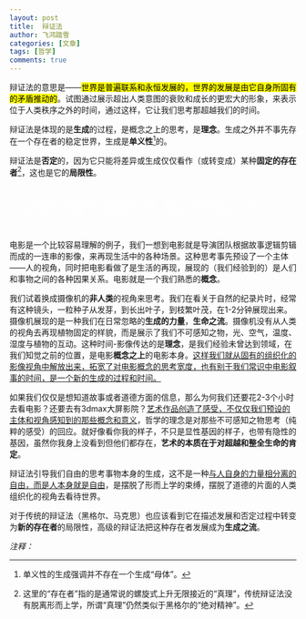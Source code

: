 ```yaml
---
layout: post
title:  辩证法
author: 飞鸿踏雪
categories: [文章]
tags: [哲学]
comments: true
---
```


辩证法的意思是——<mark>世界是普遍联系和永恒发展的，世界的发展是由它自身所固有的矛盾推动的</mark>。试图通过展示超出人类意图的衰败和成长的更宏大的形象，来表示位于人类秩序之外的时间，通过这样，它让我们思考那超越我们的时间。

辩证法是体现的是**生成**的过程，是概念之上的思考，是**理念**。生成之外并不事先存在一个存在者的稳定世界，生成是**单义性**[^fn1]的。

辩证法是**否定**的，因为它只能将差异或生成仅仅看作（或转变成）某种**固定的存在者**[^fn2]，这也是它的**局限性**。

<p style="
    color:white;
    border-radius: 15px 50px;
    background: var(--oc-green-5);
    padding: 20px;
    
">
辩证法思考的是一个具有多样化的潜在的<ins>生成之流</ins>，需要在我们现有的社会秩序、感知、因果关系之上的（第一因）层面<ins>思考生成本身</ins>，并不局限于有机生命或超验的存在者视角。</p>

电影是一个比较容易理解的例子，我们一想到电影就是导演团队根据故事逻辑剪辑而成的一连串的影像，来再现生活中的各种场景。这种思考事先预设了一个主体——人的视角，同时把电影看做了是生活的再现，展现的（我们经验到的）是人们和事物之间的各种因果关系。电影就是一个我们熟悉的**概念**。

我们试着换成摄像机的**非人类**的视角来思考。我们在看关于自然的纪录片时，经常有这种镜头，一粒种子从发芽，到长出叶子，到枝繁叶茂，在1-2分钟展现出来。摄像机展现的是一种我们在日常忽略的**生成的力量**，**生命之流**。摄像机没有从人类的视角去再现植物固定的样貌，而是展示了我们不可感知之物，光、空气，温度、湿度与植物的互动。这种时间-影像传达的是**理念**，是我们经验未曾达到领域，在我们知觉之前的位置，是电影**概念之上**的电影本身。<ins>这样我们就从固有的组织化的影像视角中解放出来，拓宽了对电影概念的思考宽度，也有别于我们常识中电影叙事的时间，是一个新的生成的过程和时间。</ins>

如果我们仅仅是想知道故事或者道德方面的信息，那么为何我们还要花2-3个小时去看电影？还要去有3dmax大屏影院？<ins>艺术作品创造了感受，不仅仅我们预设的主体和视角感知到的那些概念和意义</ins>，哲学的理念是对那些不可感知之物思考（纯粹的感受）的回应。就好像看你我的样子，不只是显性基因的样子，也带有隐性的基因，虽然你我身上没看到但他们都存在，**艺术的本质在于对超越和整全生命的肯定**。

辩证法引导我们自由的思考事物本身的生成，这不是一种<ins>与人自身的力量相分离的自由，而是人本身就是自由</ins>，是摆脱了形而上学的束缚，摆脱了道德的片面的人类组织化的视角去看待世界。

对于传统的辩证法（黑格尔、马克思）也应该看到它在描述发展和否定过程中转变为**新的存在者**的局限性，高级的辩证法把这种存在者发展成为**生成之流**。

*注释：*  

[^fn1]:单义性的生成强调并不存在一个生成“母体”。
[^fn2]:这里的“存在者”指的是通常说的螺旋式上升无限接近的“真理”，传统辩证法没有脱离形而上学，所谓“真理”仍然类似于黑格尔的“绝对精神”。